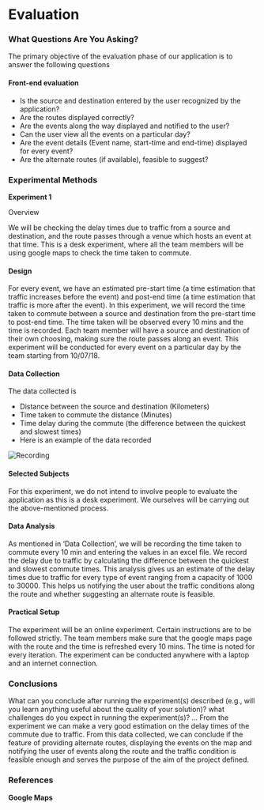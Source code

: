 # Evaluation
### What Questions Are You Asking? 

The primary objective of the evaluation phase of our application is to answer the following questions

#### Front-end evaluation
-	Is the source and destination entered by the user recognized by the application?
-	Are the routes displayed correctly?
-	Are the events along the way displayed and notified to the user?
-	Can the user view all the events on a particular day?
-	Are the event details (Event name, start-time and end-time) displayed for every event?
-	Are the alternate routes (if available), feasible to suggest?
	
### Experimental Methods

**Experiment 1** 

Overview 

We will be checking the delay times due to traffic from a source and destination, and the route passes through a venue which hosts an event at that time. This is a desk experiment, where all the team members will be using google maps to check the time taken to commute.

#### Design

For every event, we have an estimated pre-start time (a time estimation that traffic increases before the event) and post-end time (a time estimation that traffic is more after the event). In this experiment, we will record the time taken to commute between a source and destination from the pre-start time to post-end time. The time taken will be observed every 10 mins and the time is recorded. Each team member will have a source and destination of their own choosing, making sure the route passes along an event. This experiment will be conducted for every event on a particular day by the team starting from 10/07/18.

#### Data Collection 

The data collected is
-	Distance between the source and destination (Kilometers)
-	Time taken to commute the distance (Minutes)
-	Time delay during the commute (the difference between the quickest and slowest times)
-	Here is an example of the data recorded

![Recording](nhriday.github.io/Data.png)
 
#### Selected Subjects 

For this experiment, we do not intend to involve people to evaluate the application as this is a desk experiment. We ourselves will be carrying out the above-mentioned process.

#### Data Analysis 

As mentioned in ‘Data Collection’, we will be recording the time taken to commute every 10 min and entering the values in an excel file. We record the delay due to traffic by calculating the difference between the quickest and slowest commute times. This analysis gives us an estimate of the delay times due to traffic for every type of event ranging from a capacity of 1000 to 30000. This helps us notifying the user about the traffic conditions along the route and whether suggesting an alternate route is feasible.

#### Practical Setup 

The experiment will be an online experiment. Certain instructions are to be followed strictly. The team members make sure that the google maps page with the route and the time is refreshed every 10 mins. The time is noted for every iteration. The experiment can be conducted anywhere with a laptop and an internet connection.

### Conclusions 
What can you conclude after running the experiment(s) described (e.g., will you learn anything useful about the quality of your solution)? what challenges do you expect in running the experiment(s)? …
From the experiment we can make a very good estimation on the delay times of the commute due to traffic. From this data collected, we can conclude if the feature of providing alternate routes, displaying the events on the map and notifying the user of events along the route and the traffic condition is feasible enough and serves the purpose of the aim of the project defined.

### References
**Google Maps**



